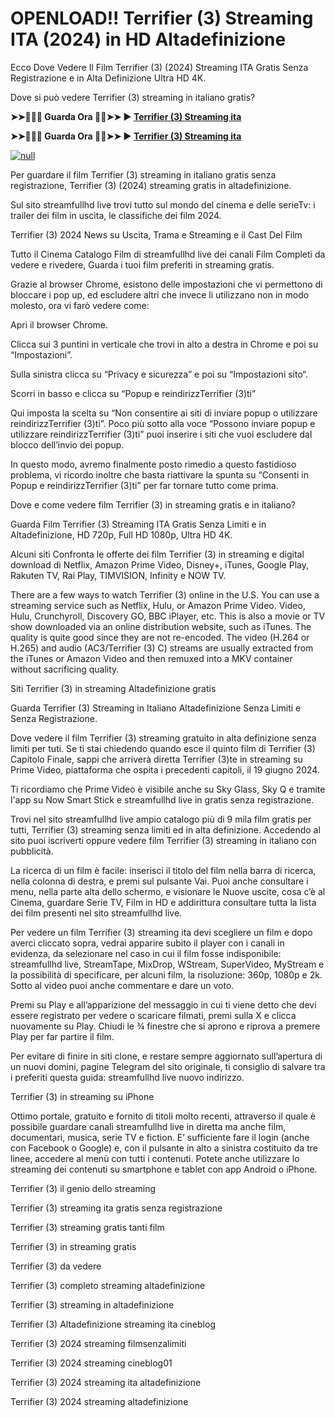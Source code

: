 # OPENLOAD!! Terrifier (3) Streaming ITA (2024) in HD Altadefinizione
Ecco Dove Vedere Il Film Terrifier (3) (2024) Streaming ITA Gratis Senza Registrazione e in Alta Definizione Ultra HD 4K.

Dove si può vedere Terrifier (3) streaming in italiano gratis?

**➤➤🔴✅📱 Guarda Ora 🔴✅➤➤ ► [Terrifier (3) Streaming ita](https://t.co/2mpMr0dqMS)**

**➤➤🔴✅📱 Guarda Ora 🔴✅➤➤ ► [Terrifier (3) Streaming ita](https://t.co/2mpMr0dqMS)**

[![null](https://static.wixstatic.com/media/855a25_043b5abeb4ae4d35ac003198e7fe56ed~mv2.gif)](https://t.co/2mpMr0dqMS)

Per guardare il film Terrifier (3) streaming in italiano gratis senza registrazione, Terrifier (3) (2024) streaming gratis in altadefinizione.

Sul sito streamfullhd live trovi tutto sul mondo del cinema e delle serieTv: i trailer dei film in uscita, le classifiche dei film 2024.

Terrifier (3) 2024 News su Uscita, Trama e Streaming e il Cast Del Film

Tutto il Cinema Catalogo Film di streamfullhd live dei canali Film Completi da vedere e rivedere, Guarda i tuoi film preferiti in streaming gratis.

Grazie al browser Chrome, esistono delle impostazioni che vi permettono di bloccare i pop up, ed escludere altri che invece li utilizzano non in modo molesto, ora vi farò vedere come:

Apri il browser Chrome.

Clicca sui 3 puntini in verticale che trovi in alto a destra in Chrome e poi su “Impostazioni”.

Sulla sinistra clicca su “Privacy e sicurezza” e poi su “Impostazioni sito“.

Scorri in basso e clicca su “Popup e reindirizzTerrifier (3)ti”

Qui imposta la scelta su “Non consentire ai siti di inviare popup o utilizzare reindirizzTerrifier (3)ti”. Poco più sotto alla voce “Possono inviare popup e utilizzare reindirizzTerrifier (3)ti” puoi inserire i siti che vuoi escludere dal blocco dell’invio dei popup.

In questo modo, avremo finalmente posto rimedio a questo fastidioso problema, vi ricordo inoltre che basta riattivare la spunta su “Consenti in Popup e reindirizzTerrifier (3)ti” per far tornare tutto come prima.

Dove e come vedere film Terrifier (3) in streaming gratis e in italiano?

Guarda Film Terrifier (3) Streaming ITA Gratis Senza Limiti e in Altadefinizione, HD 720p, Full HD 1080p, Ultra HD 4K.

Alcuni siti Confronta le offerte dei film Terrifier (3) in streaming e digital download di Netflix, Amazon Prime Video, Disney+, iTunes, Google Play, Rakuten TV, Rai Play, TIMVISION, Infinity e NOW TV.

There are a few ways to watch Terrifier (3) online in the U.S. You can use a streaming service such as Netflix, Hulu, or Amazon Prime Video. Video, Hulu, Crunchyroll, Discovery GO, BBC iPlayer, etc. This is also a movie or TV show downloaded via an online distribution website, such as iTunes. The quality is quite good since they are not re-encoded. The video (H.264 or H.265) and audio (AC3/Terrifier (3) C) streams are usually extracted from the iTunes or Amazon Video and then remuxed into a MKV container without sacrificing quality.

Siti Terrifier (3) in streaming Altadefinizione gratis

Guarda Terrifier (3) Streaming in Italiano Altadefinizione Senza Limiti e Senza Registrazione.

Dove vedere il film Terrifier (3) streaming gratuito in alta definizione senza limiti per tuti. Se ti stai chiedendo quando esce il quinto film di Terrifier (3) Capitolo Finale, sappi che arriverà diretta Terrifier (3)te in streaming su Prime Video, piattaforma che ospita i precedenti capitoli, il 19 giugno 2024.

Ti ricordiamo che Prime Video è visibile anche su Sky Glass, Sky Q e tramite l'app su Now Smart Stick e streamfullhd live in gratis senza registrazione.

Trovi nel sito streamfullhd live ampio catalogo più di 9 mila film gratis per tutti, Terrifier (3) streaming senza limiti ed in alta definizione. Accedendo al sito puoi iscriverti oppure vedere film Terrifier (3) streaming in italiano con pubblicità.

La ricerca di un film è facile: inserisci il titolo del film nella barra di ricerca, nella colonna di destra, e premi sul pulsante Vai. Puoi anche consultare i menu, nella parte alta dello schermo, e visionare le Nuove uscite, cosa c’è al Cinema, guardare Serie TV, Film in HD e addirittura consultare tutta la lista dei film presenti nel sito streamfullhd live.

Per vedere un film Terrifier (3) streaming ita devi scegliere un film e dopo averci cliccato sopra, vedrai apparire subito il player con i canali in evidenza, da selezionare nel caso in cui il film fosse indisponibile: streamfullhd live, StreamTape, MixDrop, WStream, SuperVideo, MyStream e la possibilità di specificare, per alcuni film, la risoluzione: 360p, 1080p e 2k. Sotto al video puoi anche commentare e dare un voto.

Premi su Play e all’apparizione del messaggio in cui ti viene detto che devi essere registrato per vedere o scaricare filmati, premi sulla X e clicca nuovamente su Play. Chiudi le ¾ finestre che si aprono e riprova a premere Play per far partire il film.

Per evitare di finire in siti clone, e restare sempre aggiornato sull’apertura di un nuovi domini, pagine Telegram del sito originale, ti consiglio di salvare tra i preferiti questa guida: streamfullhd live nuovo indirizzo.

Terrifier (3) in streaming su iPhone

Ottimo portale, gratuito e fornito di titoli molto recenti, attraverso il quale è possibile guardare canali streamfullhd live in diretta ma anche film, documentari, musica, serie TV e fiction. E’ sufficiente fare il login (anche con Facebook o Google) e, con il pulsante in alto a sinistra costituito da tre linee, accedere al menù con tutti i contenuti. Potete anche utilizzare lo streaming dei contenuti su smartphone e tablet con app Android o iPhone.

Terrifier (3) il genio dello streaming

Terrifier (3) streaming ita gratis senza registrazione

Terrifier (3) streaming gratis tanti film

Terrifier (3) in streaming gratis

Terrifier (3) da vedere

Terrifier (3) completo streaming altadefinizione

Terrifier (3) streaming in altadefinizione

Terrifier (3) Altadefinizione streaming ita cineblog

Terrifier (3) 2024 streaming filmsenzalimiti

Terrifier (3) 2024 streaming cineblog01

Terrifier (3) 2024 streaming ita altadefinizione

Terrifier (3) 2024 streaming altadefinizione
